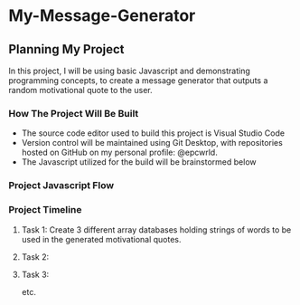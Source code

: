 # My-Message-Generator

## Planning My Project

In this project, I will be using basic Javascript and demonstrating programming concepts,
to create a message generator that outputs a random motivational quote to the user.

### How The Project Will Be Built

* The source code editor used to build this project is Visual Studio Code
* Version control will be maintained using Git Desktop, with repositories hosted on GitHub on my personal profile: @epcwrld.
* The Javascript utilized for the build will be brainstormed below

### Project Javascript Flow

### Project Timeline

1. Task 1:  Create 3 different array databases holding strings of words to be used in the generated motivational quotes.
2. Task 2:  
3. Task 3:

    etc.